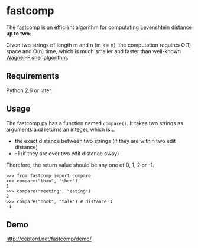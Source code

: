 # fastcomp

The fastcomp is an efficient algorithm for computating Levenshtein
distance **up to two**.

Given two strings of length m and n (m <= n), the
computation requires O(1) space and O(n) time, which is
much smaller and faster than well-known [Wagner-Fisher
algorithm](https://en.wikipedia.org/wiki/Wagner%E2%80%93Fischer_algorithm).

## Requirements

Python 2.6 or later

## Usage

The fastcomp.py has a function named `compare()`. It takes two strings as
arguments and returns an integer, which is...

* the exact distance between two strings (if they are within two edit
  distance)
* -1 (if they are over two edit distance away)

Therefore, the return value should be any one of 0, 1, 2 or -1.

```
>>> from fastcomp import compare
>>> compare("than", "then")
1
>>> compare("meeting", "eating")
2
>>> compare("book", "talk") # distance 3
-1
```

## Demo

http://ceptord.net/fastcomp/demo/

